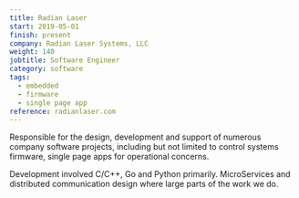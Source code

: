 ```yaml
---
title: Radian Laser
start: 2019-05-01
finish: present
company: Radian Laser Systems, LLC
weight: 140
jobtitle: Software Engineer
category: software
tags: 
  - embedded
  - firmware
  - single page app
reference: radianlaser.com
---
```


Responsible for the design, development and support of numerous
company software projects, including but not limited to control
systems firmware, single page apps for operational concerns.

Development involved C/C++, Go and Python primarily.  MicroServices
and distributed communication design where large parts of the work we
do. 
